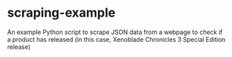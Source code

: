# scraping-example
An example Python script to scrape JSON data from a webpage to check if a product has released (in this case, Xenoblade Chronicles 3 Special Edition release)
